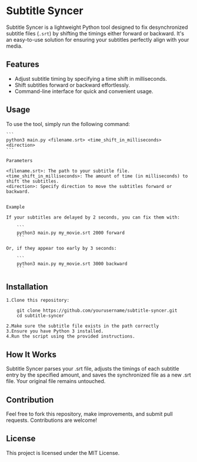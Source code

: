 
# Subtitle Syncer

Subtitle Syncer is a lightweight Python tool designed to fix desynchronized subtitle files (`.srt`) by shifting the timings either forward or backward. It's an easy-to-use solution for ensuring your subtitles perfectly align with your media.

## Features

- Adjust subtitle timing by specifying a time shift in milliseconds.
- Shift subtitles forward or backward effortlessly.
- Command-line interface for quick and convenient usage.

## Usage

To use the tool, simply run the following command:

    ```
    python3 main.py <filename.srt> <time_shift_in_milliseconds> <direction>
    ```
    
    Parameters

    <filename.srt>: The path to your subtitle file.
    <time_shift_in_milliseconds>: The amount of time (in milliseconds) to shift the subtitles.
    <direction>: Specify direction to move the subtitles forward or backward.


    Example

    If your subtitles are delayed by 2 seconds, you can fix them with:
        
        ```
        python3 main.py my_movie.srt 2000 forward
        ```

    Or, if they appear too early by 3 seconds:

        ```
        python3 main.py my_movie.srt 3000 backward
        ```

## Installation

    1.Clone this repository:
        
        git clone https://github.com/yourusername/subtitle-syncer.git
        cd subtitle-syncer
        
    2.Make sure the subtitle file exists in the path correctly
    3.Ensure you have Python 3 installed.
    4.Run the script using the provided instructions.

## How It Works

Subtitle Syncer parses your .srt file, adjusts the timings of each subtitle entry by the specified amount, and saves the synchronized file as a new .srt file. Your original file remains untouched.

## Contribution

Feel free to fork this repository, make improvements, and submit pull requests. Contributions are welcome!

## License

This project is licensed under the MIT License.